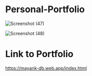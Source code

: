 # Personal-Portfolio

![Screenshot (47)](https://user-images.githubusercontent.com/15875200/115132027-414b9b80-a01a-11eb-9495-791867580521.png)


![Screenshot (48)](https://user-images.githubusercontent.com/15875200/115132059-6f30e000-a01a-11eb-9df5-4c179a327f96.png)

# Link to Portfolio
https://mayank-db.web.app/index.html